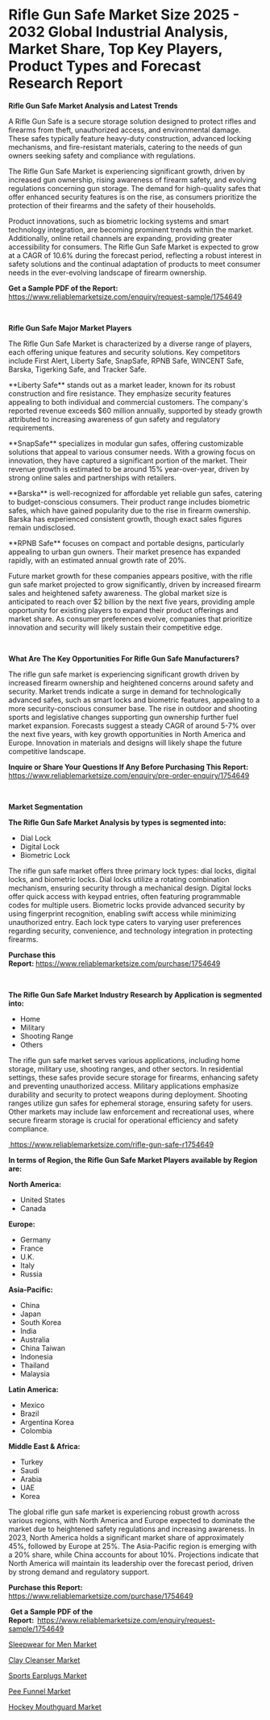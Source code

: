 <p><h1>Rifle Gun Safe Market Size 2025 - 2032 Global Industrial Analysis, Market Share, Top Key Players, Product Types and Forecast Research Report</h1></p><p><strong>Rifle Gun Safe Market Analysis and Latest Trends</strong></p>
<p><p>A Rifle Gun Safe is a secure storage solution designed to protect rifles and firearms from theft, unauthorized access, and environmental damage. These safes typically feature heavy-duty construction, advanced locking mechanisms, and fire-resistant materials, catering to the needs of gun owners seeking safety and compliance with regulations. </p><p>The Rifle Gun Safe Market is experiencing significant growth, driven by increased gun ownership, rising awareness of firearm safety, and evolving regulations concerning gun storage. The demand for high-quality safes that offer enhanced security features is on the rise, as consumers prioritize the protection of their firearms and the safety of their households. </p><p>Product innovations, such as biometric locking systems and smart technology integration, are becoming prominent trends within the market. Additionally, online retail channels are expanding, providing greater accessibility for consumers. The Rifle Gun Safe Market is expected to grow at a CAGR of 10.6% during the forecast period, reflecting a robust interest in safety solutions and the continual adaptation of products to meet consumer needs in the ever-evolving landscape of firearm ownership.</p></p>
<p><strong>Get a Sample PDF of the Report:&nbsp;</strong> <a href="https://www.reliablemarketsize.com/enquiry/request-sample/1754649?utm_campaign=1991&utm_medium=2&utm_source=Github&utm_content=ia&utm_term=04042025&utm_id=rifle-gun-safe">https://www.reliablemarketsize.com/enquiry/request-sample/1754649</a></p>
<p>&nbsp;</p>
<p><strong>Rifle Gun Safe Major Market Players</strong></p>
<p><p>The Rifle Gun Safe Market is characterized by a diverse range of players, each offering unique features and security solutions. Key competitors include First Alert, Liberty Safe, SnapSafe, RPNB Safe, WINCENT Safe, Barska, Tigerking Safe, and Tracker Safe. </p><p>**Liberty Safe** stands out as a market leader, known for its robust construction and fire resistance. They emphasize security features appealing to both individual and commercial customers. The company's reported revenue exceeds $60 million annually, supported by steady growth attributed to increasing awareness of gun safety and regulatory requirements.</p><p>**SnapSafe** specializes in modular gun safes, offering customizable solutions that appeal to various consumer needs. With a growing focus on innovation, they have captured a significant portion of the market. Their revenue growth is estimated to be around 15% year-over-year, driven by strong online sales and partnerships with retailers.</p><p>**Barska** is well-recognized for affordable yet reliable gun safes, catering to budget-conscious consumers. Their product range includes biometric safes, which have gained popularity due to the rise in firearm ownership. Barska has experienced consistent growth, though exact sales figures remain undisclosed.</p><p>**RPNB Safe** focuses on compact and portable designs, particularly appealing to urban gun owners. Their market presence has expanded rapidly, with an estimated annual growth rate of 20%. </p><p>Future market growth for these companies appears positive, with the rifle gun safe market projected to grow significantly, driven by increased firearm sales and heightened safety awareness. The global market size is anticipated to reach over $2 billion by the next five years, providing ample opportunity for existing players to expand their product offerings and market share. As consumer preferences evolve, companies that prioritize innovation and security will likely sustain their competitive edge.</p></p>
<p>&nbsp;</p>
<p><strong>What Are The Key Opportunities For Rifle Gun Safe Manufacturers?</strong></p>
<p><p>The rifle gun safe market is experiencing significant growth driven by increased firearm ownership and heightened concerns around safety and security. Market trends indicate a surge in demand for technologically advanced safes, such as smart locks and biometric features, appealing to a more security-conscious consumer base. The rise in outdoor and shooting sports and legislative changes supporting gun ownership further fuel market expansion. Forecasts suggest a steady CAGR of around 5-7% over the next five years, with key growth opportunities in North America and Europe. Innovation in materials and designs will likely shape the future competitive landscape.</p></p>
<p><strong>Inquire or Share Your Questions If Any Before Purchasing This Report:</strong> <a href="https://www.reliablemarketsize.com/enquiry/pre-order-enquiry/1754649?utm_campaign=1991&utm_medium=2&utm_source=Github&utm_content=ia&utm_term=04042025&utm_id=rifle-gun-safe">https://www.reliablemarketsize.com/enquiry/pre-order-enquiry/1754649</a></p>
<p>&nbsp;</p>
<p><strong>Market Segmentation</strong></p>
<p><strong>The Rifle Gun Safe Market Analysis by types is segmented into:</strong></p>
<p><ul><li>Dial Lock</li><li>Digital Lock</li><li>Biometric Lock</li></ul></p>
<p><p>The rifle gun safe market offers three primary lock types: dial locks, digital locks, and biometric locks. Dial locks utilize a rotating combination mechanism, ensuring security through a mechanical design. Digital locks offer quick access with keypad entries, often featuring programmable codes for multiple users. Biometric locks provide advanced security by using fingerprint recognition, enabling swift access while minimizing unauthorized entry. Each lock type caters to varying user preferences regarding security, convenience, and technology integration in protecting firearms.</p></p>
<p><strong>Purchase this Report:&nbsp;</strong><a href="https://www.reliablemarketsize.com/purchase/1754649?utm_campaign=1991&utm_medium=2&utm_source=Github&utm_content=ia&utm_term=04042025&utm_id=rifle-gun-safe">https://www.reliablemarketsize.com/purchase/1754649</a></p>
<p>&nbsp;</p>
<p><strong>The Rifle Gun Safe Market Industry Research by Application is segmented into:</strong></p>
<p><ul><li>Home</li><li>Military</li><li>Shooting Range</li><li>Others</li></ul></p>
<p><p>The rifle gun safe market serves various applications, including home storage, military use, shooting ranges, and other sectors. In residential settings, these safes provide secure storage for firearms, enhancing safety and preventing unauthorized access. Military applications emphasize durability and security to protect weapons during deployment. Shooting ranges utilize gun safes for ephemeral storage, ensuring safety for users. Other markets may include law enforcement and recreational uses, where secure firearm storage is crucial for operational efficiency and safety compliance.</p></p>
<p><a href="https://www.reliablemarketsize.com/rifle-gun-safe-r1754649?utm_campaign=1991&utm_medium=2&utm_source=Github&utm_content=ia&utm_term=04042025&utm_id=rifle-gun-safe">&nbsp;https://www.reliablemarketsize.com/rifle-gun-safe-r1754649</a></p>
<p><strong>In terms of Region, the Rifle Gun Safe Market Players available by Region are:</strong></p>
<p>
    <p> <strong> North America: </strong>
        <ul>
            <li>United States</li>
            <li>Canada</li>
        </ul>
        </p> 
    <p> <strong> Europe: </strong>
        <ul>
            <li>Germany</li>
            <li>France</li>
            <li>U.K.</li>
            <li>Italy</li>
            <li>Russia</li>
        </ul>
        </p> 
    <p> <strong> Asia-Pacific: </strong>
        <ul>
            <li>China</li>
            <li>Japan</li>
            <li>South Korea</li>
            <li>India</li>
            <li>Australia</li>
            <li>China Taiwan</li>
            <li>Indonesia</li>
            <li>Thailand</li>
            <li>Malaysia</li>
        </ul>
        </p> 
    <p> <strong> Latin America: </strong>
        <ul>
            <li>Mexico</li>
            <li>Brazil</li>
            <li>Argentina Korea</li>
            <li>Colombia</li>
        </ul>
        </p> 
    <p> <strong> Middle East & Africa: </strong>
        <ul>
            <li>Turkey</li>
            <li>Saudi</li>
            <li>Arabia</li>
            <li>UAE</li>
            <li>Korea</li>
        </ul>
    </p>
    </p>
<p><p>The global rifle gun safe market is experiencing robust growth across various regions, with North America and Europe expected to dominate the market due to heightened safety regulations and increasing awareness. In 2023, North America holds a significant market share of approximately 45%, followed by Europe at 25%. The Asia-Pacific region is emerging with a 20% share, while China accounts for about 10%. Projections indicate that North America will maintain its leadership over the forecast period, driven by strong demand and regulatory support.</p></p>
<p><strong>Purchase this Report: </strong><a href="https://www.reliablemarketsize.com/purchase/1754649?utm_campaign=1991&utm_medium=2&utm_source=Github&utm_content=ia&utm_term=04042025&utm_id=rifle-gun-safe">https://www.reliablemarketsize.com/purchase/1754649</a></p>
<p>&nbsp;<strong>Get a Sample PDF of the Report:&nbsp;&nbsp;</strong><a href="https://www.reliablemarketsize.com/enquiry/request-sample/1754649?utm_campaign=1991&utm_medium=2&utm_source=Github&utm_content=ia&utm_term=04042025&utm_id=rifle-gun-safe">https://www.reliablemarketsize.com/enquiry/request-sample/1754649</a></p>
<p><strong></strong></p>
<p><p><a href="https://github.com/countpapajwp/Market-Research-Report-List-1/blob/main/sleepwear-for-men-market.md?utm_campaign=1991&utm_medium=2&utm_source=Github&utm_content=ia&utm_term=04042025&utm_id=rifle-gun-safe">Sleepwear for Men Market</a></p><p><a href="https://github.com/alawnhvicay/Market-Research-Report-List-1/blob/main/clay-cleanser-market.md?utm_campaign=1991&utm_medium=2&utm_source=Github&utm_content=ia&utm_term=04042025&utm_id=rifle-gun-safe">Clay Cleanser Market</a></p><p><a href="https://github.com/gfellcincot4/Market-Research-Report-List-1/blob/main/sports-earplugs-market.md?utm_campaign=1991&utm_medium=2&utm_source=Github&utm_content=ia&utm_term=04042025&utm_id=rifle-gun-safe">Sports Earplugs Market</a></p><p><a href="https://github.com/wraggfomath/Market-Research-Report-List-1/blob/main/pee-funnel-market.md?utm_campaign=1991&utm_medium=2&utm_source=Github&utm_content=ia&utm_term=04042025&utm_id=rifle-gun-safe">Pee Funnel Market</a></p><p><a href="https://github.com/fallalenoswG/Market-Research-Report-List-1/blob/main/hockey-mouthguard-market.md?utm_campaign=1991&utm_medium=2&utm_source=Github&utm_content=ia&utm_term=04042025&utm_id=rifle-gun-safe">Hockey Mouthguard Market</a></p></p>